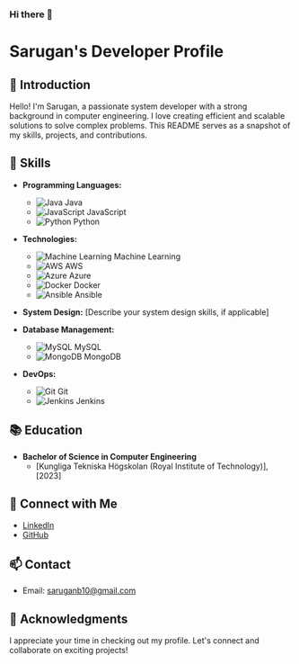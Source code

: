 ### Hi there 👋


# Sarugan's Developer Profile

## 👋 Introduction
Hello! I'm Sarugan, a passionate system developer with a strong background in computer engineering. I love creating efficient and scalable solutions to solve complex problems. This README serves as a snapshot of my skills, projects, and contributions.

## 🚀 Skills

- **Programming Languages:**
  - ![Java]([[logos/java-logo.png](https://www.google.com/url?sa=i&url=https%3A%2F%2Fwww.docker.com%2Fcompany%2Fnewsroom%2Fmedia-resources%2F&psig=AOvVaw3yttURvuaG-GaPRhucw1ep&ust=1708861456560000&source=images&cd=vfe&opi=89978449&ved=0CBIQjRxqFwoTCPCz27vzw4QDFQAAAAAdAAAAABAN)](https://www.google.com/imgres?imgurl=https%3A%2F%2Fwww.docker.com%2Fwp-content%2Fuploads%2F2023%2F08%2Flogo-guide-logos-1.svg&tbnid=4KN2kMesitraRM&vet=12ahUKEwiUmf2R88OEAxUaGxAIHYKpAj4QMygAegQIARBQ..i&imgrefurl=https%3A%2F%2Fwww.docker.com%2Fcompany%2Fnewsroom%2Fmedia-resources%2F&docid=qTskOJD2jFCQpM&w=800&h=534&q=docker%20logo&client=safari&ved=2ahUKEwiUmf2R88OEAxUaGxAIHYKpAj4QMygAegQIARBQ)) Java
  - ![JavaScript](logos/javascript-logo.png) JavaScript
  - ![Python](logos/python-logo.png) Python

- **Technologies:**
  - ![Machine Learning](logos/ml-logo.png) Machine Learning
  - ![AWS](logos/aws-logo.png) AWS
  - ![Azure](logos/azure-logo.png) Azure
  - ![Docker](logos/docker-logo.png) Docker
  - ![Ansible](logos/ansible-logo.png) Ansible

- **System Design:** [Describe your system design skills, if applicable]

- **Database Management:**
  - ![MySQL](logos/mysql-logo.png) MySQL
  - ![MongoDB](logos/mongodb-logo.png) MongoDB

- **DevOps:**
  - ![Git](logos/git-logo.png) Git
  - ![Jenkins](logos/jenkins-logo.png) Jenkins


## 📚 Education
- **Bachelor of Science in Computer Engineering**
  - [Kungliga Tekniska Högskolan (Royal Institute of Technology)], [2023]

## 🔗 Connect with Me
- [LinkedIn](https://www.linkedin.com/in/sarugan-balachandran/?originalSubdomain=se)
- [GitHub](https://github.com/your-github-username)

## 📫 Contact
- Email: saruganb10@gmail.com

## 🌟 Acknowledgments
I appreciate your time in checking out my profile. Let's connect and collaborate on exciting projects!
